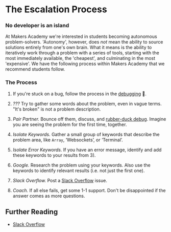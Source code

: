 # The Escalation Process

### No developer is an island
At Makers Academy we're interested in students becoming autonomous problem-solvers. 'Autonomy', however, does *not* mean the ability to source solutions entirely from one's own brain. What it means is the ability to iteratively work through a problem with a series of tools, starting with the most immediately available, the 'cheapest', and culminating in the most 'expensive'. We have the following process within Makers Academy that we recommend students follow.

### The Process

1. If you're stuck on a bug, follow the process in the [debugging](./debugging.md) :pill:.

2. *???* Try to gather some words about the problem, even in vague terms. "It's broken" is not a problem description.

3. *Pair Partner.* Bounce off them, discuss, and [rubber-duck debug](https://en.wikipedia.org/wiki/Rubber_duck_debugging). Imagine you are seeing the problem for the first time, together.

4. *Isolate Keywords.* Gather a small group of keywords that describe the problem area, like `Array`, ‘Websockets’, or ‘Terminal’.

5. *Isolate Error Keywords.* If you have an error message, identify and add these keywords to your results from 3).

6. *Google.* Research the problem using your keywords. Also use the keywords to identify relevant results (i.e. not just the first one).

7. *Slack Overflow.* Post a [Slack Overflow](https://github.com/makersacademy/slack-overflow) issue.

8. *Coach.* If all else fails, get some 1-1 support. Don't be disappointed if the answer comes as more questions.

## Further Reading

* [Slack Overflow](https://github.com/makersacademy/slack-overflow)
